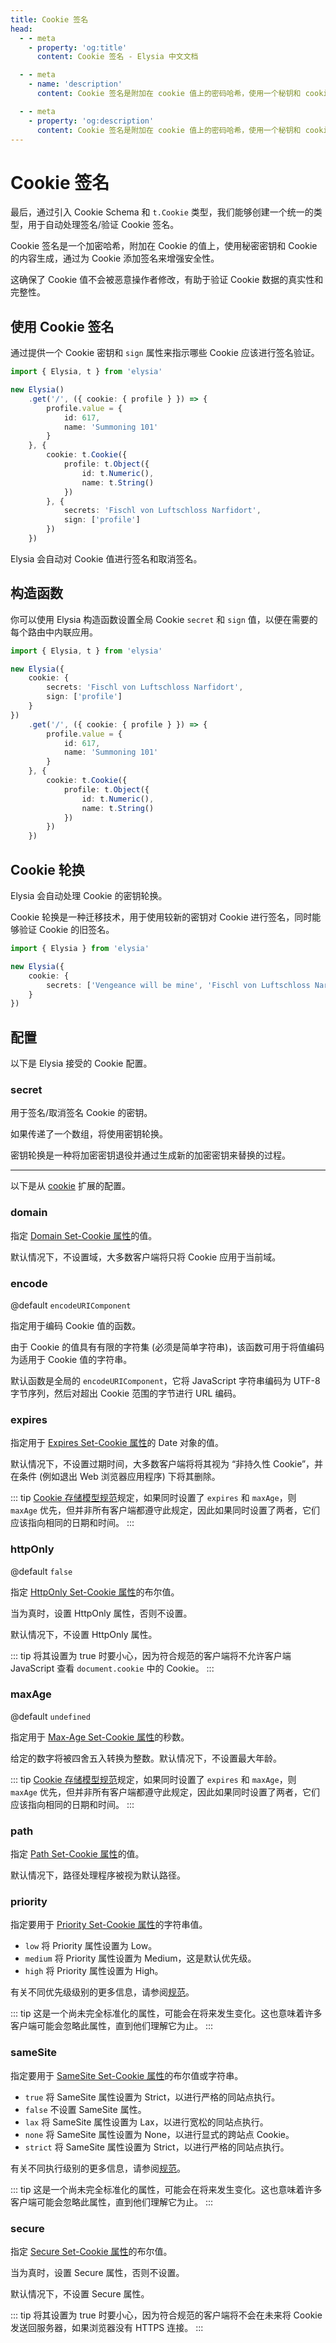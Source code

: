 ```yaml
---
title: Cookie 签名
head:
  - - meta
    - property: 'og:title'
      content: Cookie 签名 - Elysia 中文文档

  - - meta
    - name: 'description'
      content: Cookie 签名是附加在 cookie 值上的密码哈希，使用一个秘钥和 cookie 内容生成，通过向 cookie 添加签名来增强安全性。

  - - meta
    - property: 'og:description'
      content: Cookie 签名是附加在 cookie 值上的密码哈希，使用一个秘钥和 cookie 内容生成，通过向 cookie 添加签名来增强安全性。
---
```


# Cookie 签名

最后，通过引入 Cookie Schema 和 `t.Cookie` 类型，我们能够创建一个统一的类型，用于自动处理签名/验证 Cookie 签名。

Cookie 签名是一个加密哈希，附加在 Cookie 的值上，使用秘密密钥和 Cookie 的内容生成，通过为 Cookie 添加签名来增强安全性。

这确保了 Cookie 值不会被恶意操作者修改，有助于验证 Cookie 数据的真实性和完整性。

## 使用 Cookie 签名

通过提供一个 Cookie 密钥和 `sign` 属性来指示哪些 Cookie 应该进行签名验证。
```ts twoslash
import { Elysia, t } from 'elysia'

new Elysia()
    .get('/', ({ cookie: { profile } }) => {
        profile.value = {
            id: 617,
            name: 'Summoning 101'
        }
    }, {
        cookie: t.Cookie({
            profile: t.Object({
                id: t.Numeric(),
                name: t.String()
            })
        }, {
            secrets: 'Fischl von Luftschloss Narfidort',
            sign: ['profile']
        })
    })
```

Elysia 会自动对 Cookie 值进行签名和取消签名。

## 构造函数

你可以使用 Elysia 构造函数设置全局 Cookie `secret` 和 `sign` 值，以便在需要的每个路由中内联应用。

```ts twoslash
import { Elysia, t } from 'elysia'

new Elysia({
    cookie: {
        secrets: 'Fischl von Luftschloss Narfidort',
        sign: ['profile']
    }
})
    .get('/', ({ cookie: { profile } }) => {
        profile.value = {
            id: 617,
            name: 'Summoning 101'
        }
    }, {
        cookie: t.Cookie({
            profile: t.Object({
                id: t.Numeric(),
                name: t.String()
            })
        })
    })
```

## Cookie 轮换

Elysia 会自动处理 Cookie 的密钥轮换。

Cookie 轮换是一种迁移技术，用于使用较新的密钥对 Cookie 进行签名，同时能够验证 Cookie 的旧签名。

```ts twoslash
import { Elysia } from 'elysia'

new Elysia({
    cookie: {
        secrets: ['Vengeance will be mine', 'Fischl von Luftschloss Narfidort']
    }
})
```

## 配置

以下是 Elysia 接受的 Cookie 配置。

### secret

用于签名/取消签名 Cookie 的密钥。

如果传递了一个数组，将使用密钥轮换。

密钥轮换是一种将加密密钥退役并通过生成新的加密密钥来替换的过程。

---
以下是从 [cookie](https://npmjs.com/package/cookie) 扩展的配置。

### domain

指定 [Domain Set-Cookie 属性](https://tools.ietf.org/html/rfc6265#section-5.2.3)的值。

默认情况下，不设置域，大多数客户端将只将 Cookie 应用于当前域。

### encode
@default `encodeURIComponent`

指定用于编码 Cookie 值的函数。

由于 Cookie 的值具有有限的字符集 (必须是简单字符串)，该函数可用于将值编码为适用于 Cookie 值的字符串。

默认函数是全局的 `encodeURIComponent`，它将 JavaScript 字符串编码为 UTF-8 字节序列，然后对超出 Cookie 范围的字节进行 URL 编码。

### expires

指定用于 [Expires Set-Cookie 属性](https://tools.ietf.org/html/rfc6265#section-5.2.1)的 Date 对象的值。

默认情况下，不设置过期时间，大多数客户端将将其视为 “非持久性 Cookie”，并在条件 (例如退出 Web 浏览器应用程序) 下将其删除。

::: tip
[Cookie 存储模型规范](https://tools.ietf.org/html/rfc6265#section-5.3)规定，如果同时设置了 `expires` 和 `maxAge`，则 `maxAge` 优先，但并非所有客户端都遵守此规定，因此如果同时设置了两者，它们应该指向相同的日期和时间。
:::

### httpOnly
@default `false`

指定 [HttpOnly Set-Cookie 属性](https://tools.ietf.org/html/rfc6265#section-5.2.6)的布尔值。

当为真时，设置 HttpOnly 属性，否则不设置。

默认情况下，不设置 HttpOnly 属性。

::: tip
将其设置为 true 时要小心，因为符合规范的客户端将不允许客户端 JavaScript 查看 `document.cookie` 中的 Cookie。
:::

### maxAge

@default `undefined`

指定用于 [Max-Age Set-Cookie 属性](https://tools.ietf.org/html/rfc6265#section-5.2.2)的秒数。

给定的数字将被四舍五入转换为整数。默认情况下，不设置最大年龄。

::: tip
[Cookie 存储模型规范](https://tools.ietf.org/html/rfc6265#section-5.3)规定，如果同时设置了 `expires` 和 `maxAge`，则 `maxAge` 优先，但并非所有客户端都遵守此规定，因此如果同时设置了两者，它们应该指向相同的日期和时间。
:::

### path

指定 [Path Set-Cookie 属性](https://tools.ietf.org/html/rfc6265#section-5.2.4)的值。

默认情况下，路径处理程序被视为默认路径。

### priority

指定要用于 [Priority Set-Cookie 属性](https://tools.ietf.org/html/draft-west-cookie-priority-00#section-4.1)的字符串值。

- `low` 将 Priority 属性设置为 Low。
- `medium` 将 Priority 属性设置为 Medium，这是默认优先级。
- `high` 将 Priority 属性设置为 High。

有关不同优先级级别的更多信息，请参阅[规范](https://tools.ietf.org/html/draft-west-cookie-priority-00#section-4.1)。

::: tip
这是一个尚未完全标准化的属性，可能会在将来发生变化。这也意味着许多客户端可能会忽略此属性，直到他们理解它为止。
:::

### sameSite

指定要用于 [SameSite Set-Cookie 属性](https://tools.ietf.org/html/draft-ietf-httpbis-rfc6265bis-09#section-5.4.7)的布尔值或字符串。

- `true` 将 SameSite 属性设置为 Strict，以进行严格的同站点执行。
- `false` 不设置 SameSite 属性。
- `lax` 将 SameSite 属性设置为 Lax，以进行宽松的同站点执行。
- `none` 将 SameSite 属性设置为 None，以进行显式的跨站点 Cookie。
- `strict` 将 SameSite 属性设置为 Strict，以进行严格的同站点执行。

有关不同执行级别的更多信息，请参阅[规范](https://tools.ietf.org/html/draft-ietf-httpbis-rfc6265bis-09#section-5.4.7)。

::: tip
这是一个尚未完全标准化的属性，可能会在将来发生变化。这也意味着许多客户端可能会忽略此属性，直到他们理解它为止。
:::

### secure

指定 [Secure Set-Cookie 属性](https://tools.ietf.org/html/rfc6265#section-5.2.5)的布尔值。

当为真时，设置 Secure 属性，否则不设置。

默认情况下，不设置 Secure 属性。

::: tip
将其设置为 true 时要小心，因为符合规范的客户端将不会在未来将 Cookie 发送回服务器，如果浏览器没有 HTTPS 连接。
:::
